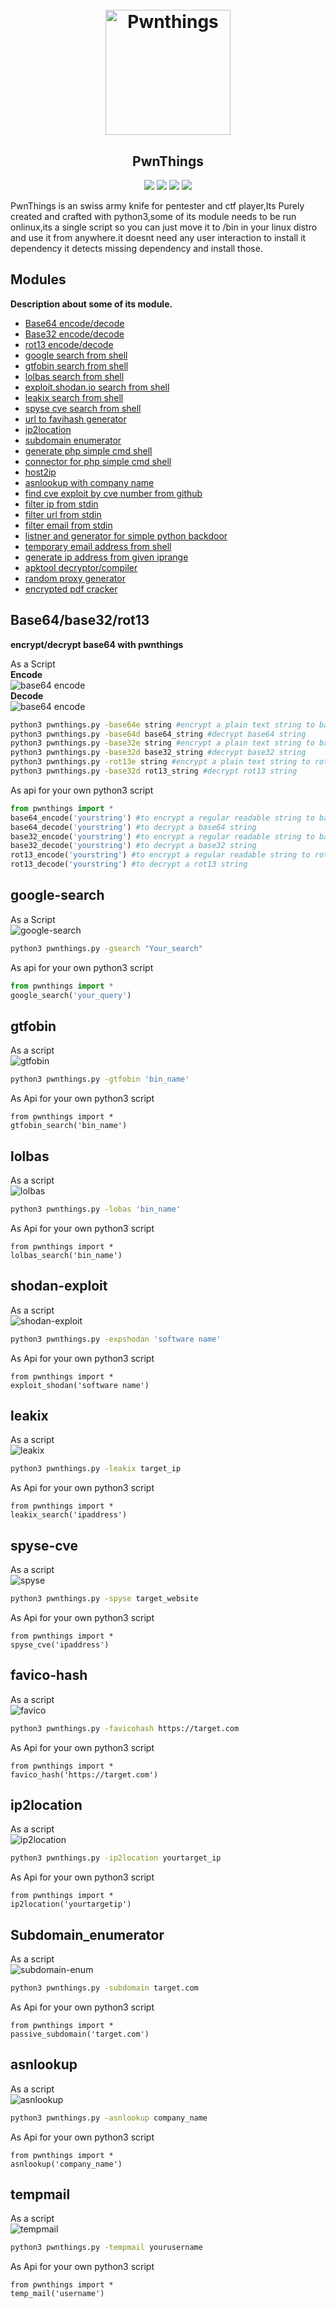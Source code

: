 <h1 align="center">
  <br>
  <a href="https://github.com/system00-security/pwnthings"><img src="https://i.ibb.co/NpTQHX6/S-T-T-2.png" width="200px" alt="Pwnthings"></a>
</h1>

<h2 align="center">PwnThings</h2>
<p align="center">
<a href="https://github.com/joyghoshs/pwnthings/issues"><img src="https://img.shields.io/badge/contributions-welcome-brightgreen.svg?style=flat"></a>
<a href="https://twitter.com/0xjoyghosh"><img src="https://img.shields.io/twitter/follow/0xjoyghosh.svg?logo=twitter"></a>
<a href="https://github.com/joyghoshs/security-testing-toolkit"><img src="https://img.shields.io/crates/l/security"></a>
<a href="https://system00-security.github.io"><img src="https://img.shields.io/badge/Under_Devlopment-Project-orange"></a>

  </p>
  
PwnThings is an swiss army knife for pentester and ctf player,Its Purely created and crafted with python3,some of its module needs to be run onlinux,its a single script so you can just move it to /bin in your linux distro and use it from anywhere.it doesnt need any user interaction to install it dependency it detects missing dependency and install those.

## Modules
**Description about some of its module.**
* [Base64 encode/decode](#base64base32rot13)
* [Base32 encode/decode](#base64base32rot13)
* [rot13  encode/decode](#base64base32rot13)
* [google search from shell](#google-search)
* [gtfobin search from shell](#gtfobin)
* [lolbas search from shell](#lolbas)
* [exploit.shodan.io search from shell](#shodan-exploit)
* [leakix search from shell](#leakix)
* [spyse cve search from shell](#spyse-cve)
* [url to favihash generator](#favico-hash)
* [ip2location](#ip2location)
* [subdomain enumerator](#subdomain-enumerator)
* [generate php simple cmd shell](#php-cmd-shell)
* [connector for php simple cmd shell](#php-cmd-shell)
* [host2ip](#host2ip)
* [asnlookup with company name](#asnlookup)
* [find cve exploit by cve number from github](#git-cve)
* [filter ip from stdin](#filter)
* [filter url from stdin](#filter)
* [filter email from stdin](#filter)
* [listner and generator for simple python backdoor](#pyBackdoor)
* [temporary email address from shell](#tempmail)
* [generate ip address from given iprange](#iprange)
* [apktool decryptor/compiler](#apktool)
* [random proxy generator](#random-proxy)
* [encrypted pdf cracker](#pdf-cracker)

## Base64/base32/rot13
**encrypt/decrypt base64 with pwnthings**</br>

As a Script<br/>
**Encode**<br/>
![base64 encode](https://i.ibb.co/GWH7h0w/pwnthingsbase64.png)<br/>
**Decode**<br/>
![base64 encode](https://i.ibb.co/jG7ShfQ/pwnthingsbase64d-png.png)

```bash
python3 pwnthings.py -base64e string #encrypt a plain text string to base64
python3 pwnthings.py -base64d base64_string #decrypt base64 string
python3 pwnthings.py -base32e string #encrypt a plain text string to base32
python3 pwnthings.py -base32d base32_string #decrypt base32 string
python3 pwnthings.py -rot13e string #encrypt a plain text string to rot13
python3 pwnthings.py -base32d rot13_string #decrypt rot13 string
```

As api for your own python3 script
```python
from pwnthings import *
base64_encode('yourstring') #to encrypt a regular readable string to base64
base64_decode('yourstring') #to decrypt a base64 string
base32_encode('yourstring') #to encrypt a regular readable string to base32
base32_decode('yourstring') #to decrypt a base32 string
rot13_encode('yourstring') #to encrypt a regular readable string to rot13
rot13_decode('yourstring') #to decrypt a rot13 string
```

## google-search
As a Script<br/>
![google-search](https://i.ibb.co/fXsmb0L/pwnthingsgoogle.png)<br/>
```bash
python3 pwnthings.py -gsearch "Your_search"
```
As api for your own python3 script
```python
from pwnthings import *
google_search('your_query')
```

## gtfobin
As a script<br/>
![gtfobin](https://imgur.com/4iPmh4x.png)

```bash
python3 pwnthings.py -gtfobin 'bin_name'
```

As Api for your own python3 script
```python3
from pwnthings import *
gtfobin_search('bin_name')
```


## lolbas
As a script<br/>
![lolbas](https://imgur.com/4SWnrBJ.png)

```bash
python3 pwnthings.py -lobas 'bin_name'
```

As Api for your own python3 script
```python3
from pwnthings import *
lolbas_search('bin_name')
```
## shodan-exploit
As a script<br/>
![shodan-exploit](https://imgur.com/5QVbkcG.png)

```bash
python3 pwnthings.py -expshodan 'software name'
```

As Api for your own python3 script
```python3
from pwnthings import *
exploit_shodan('software name')
```
## leakix
As a script<br/>
![leakix](https://imgur.com/st4D1y4.png)

```bash
python3 pwnthings.py -leakix target_ip
```

As Api for your own python3 script
```python3
from pwnthings import *
leakix_search('ipaddress')
```
## spyse-cve
As a script<br/>
![spyse](https://imgur.com/2RZ1RYT.png)

```bash
python3 pwnthings.py -spyse target_website
```

As Api for your own python3 script
```python3
from pwnthings import *
spyse_cve('ipaddress')
```
## favico-hash
As a script<br/>
![favico](https://imgur.com/Y2sXK3h.png)

```bash
python3 pwnthings.py -favicohash https://target.com
```

As Api for your own python3 script
```python3
from pwnthings import *
favico_hash('https://target.com')
```

## ip2location
As a script<br/>
![ip2location](https://imgur.com/wa6fxBW.png)

```bash
python3 pwnthings.py -ip2location yourtarget_ip
```

As Api for your own python3 script
```python3
from pwnthings import *
ip2location('yourtargetip')
```

## Subdomain_enumerator
As a script<br/>
![subdomain-enum](https://imgur.com/y16w75y.png)

```bash
python3 pwnthings.py -subdomain target.com
```

As Api for your own python3 script
```python3
from pwnthings import *
passive_subdomain('target.com')
```
## asnlookup
As a script<br/>
![asnlookup](https://imgur.com/EGtcGAg.png)

```bash
python3 pwnthings.py -asnlookup company_name
```

As Api for your own python3 script
```python3
from pwnthings import *
asnlookup('company_name')
```
## tempmail
As a script<br/>
![tempmail](https://imgur.com/BvXn1pi.png)

```bash
python3 pwnthings.py -tempmail yourusername
```

As Api for your own python3 script
```python3
from pwnthings import *
temp_mail('username')
```
